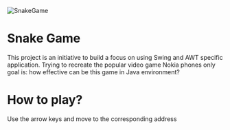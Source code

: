 
![SnakeGame](https://cloud.githubusercontent.com/assets/20020612/22184700/80762354-e0a5-11e6-8ba7-bbca4d46c0ec.png)

# Snake Game
This project is an initiative to build a focus on using Swing and AWT specific application. Trying to recreate the popular video game Nokia phones only goal is: how effective can be this game in Java environment?

# How to play?
Use the arrow keys and move to the corresponding address
